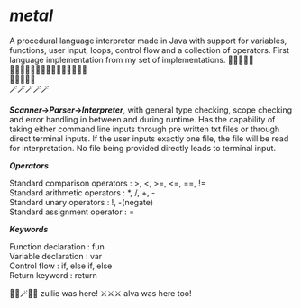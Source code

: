 # ***metal***
A procedural language interpreter made in Java with support for variables, functions, user input, loops, control flow and a collection of operators. 
First language implementation from my set of implementations.
🧮🧮🧮🧮🧮  
🧙🏻‍♀️🧙🏻‍♀️🧙🏻‍♀️🧙🏻‍♀️🧙🏻‍♀️  
🔮🔮🔮🔮🔮  
🪄🪄🪄🪄🪄  

***Scanner->Parser->Interpreter***, with general type checking, scope checking and error handling in between and during runtime. Has the capability of taking either command line inputs through pre written txt files or through direct terminal inputs. If the user inputs exactly one file, the file will be read for interpretation. No file being provided directly leads to terminal input. 

***Operators***

Standard comparison operators : >, <, >=, <=, ==, !=  
Standard arithmetic operators : *, /, +, -  
Standard unary operators : !, -(negate)  
Standard assignment operator : =  

***Keywords***

Function declaration : fun  
Variable declaration : var   
Control flow : if, else if, else  
Return keyword : return  

🧙‍♀️🪄🧙‍♀️ zullie was here! ⚔️⚔️⚔️ alva was here too!
